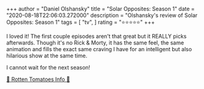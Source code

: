 +++
author = "Daniel Olshansky"
title = "Solar Opposites: Season 1"
date = "2020-08-18T22:06:03.272000"
description = "Olshansky's review of Solar Opposites: Season 1"
tags = [
    "tv",
]
rating = "⭐⭐⭐⭐⭐"
+++

I loved it! The first couple episodes aren't that great but it REALLY picks afterwards. Though it's no Rick & Morty, it has the same feel, the same animation and fills the exact same craving I have for an intelligent but also hilarious show at the same time.

I cannot wait for the next season!

[🍅 Rotten Tomatoes Info 🍅](https://www.rottentomatoes.com//tv/solar_opposites/s01)